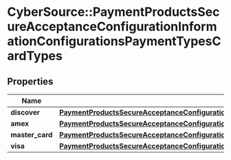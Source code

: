 # CyberSource::PaymentProductsSecureAcceptanceConfigurationInformationConfigurationsPaymentTypesCardTypes

## Properties
Name | Type | Description | Notes
------------ | ------------- | ------------- | -------------
**discover** | [**PaymentProductsSecureAcceptanceConfigurationInformationConfigurationsPaymentTypesCardTypesDiscover**](PaymentProductsSecureAcceptanceConfigurationInformationConfigurationsPaymentTypesCardTypesDiscover.md) |  | [optional] 
**amex** | [**PaymentProductsSecureAcceptanceConfigurationInformationConfigurationsPaymentTypesCardTypesDiscover**](PaymentProductsSecureAcceptanceConfigurationInformationConfigurationsPaymentTypesCardTypesDiscover.md) |  | [optional] 
**master_card** | [**PaymentProductsSecureAcceptanceConfigurationInformationConfigurationsPaymentTypesCardTypesDiscover**](PaymentProductsSecureAcceptanceConfigurationInformationConfigurationsPaymentTypesCardTypesDiscover.md) |  | [optional] 
**visa** | [**PaymentProductsSecureAcceptanceConfigurationInformationConfigurationsPaymentTypesCardTypesDiscover**](PaymentProductsSecureAcceptanceConfigurationInformationConfigurationsPaymentTypesCardTypesDiscover.md) |  | [optional] 


